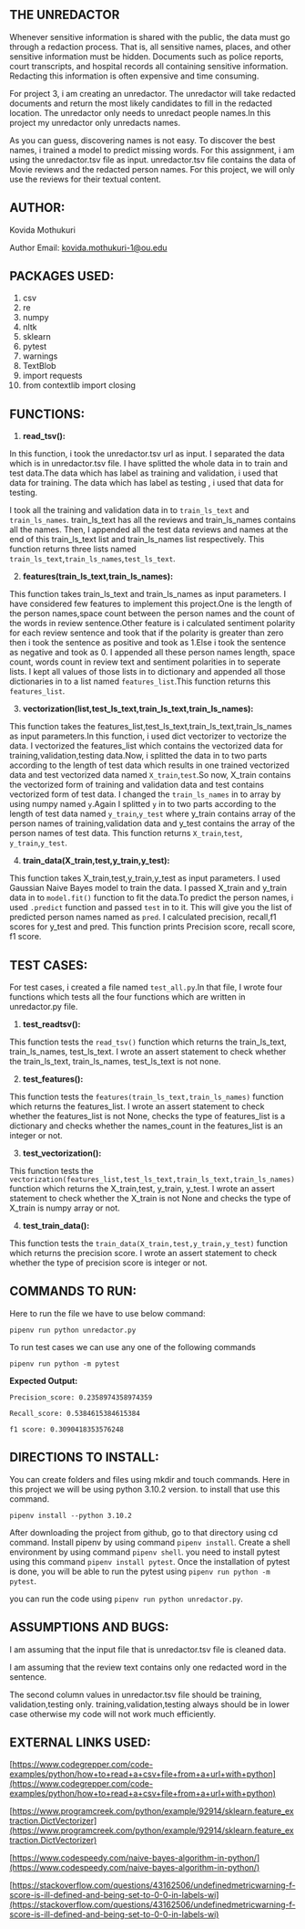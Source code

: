 ## THE UNREDACTOR

Whenever sensitive information is shared with the public, the data must
go through a redaction process. That is, all sensitive names, places, 
and other sensitive information must be hidden. Documents such as police
reports, court transcripts, and hospital records all containing sensitive 
information. Redacting this information is often expensive and time 
consuming.

For project 3,  i am creating an unredactor. The unredactor will 
take redacted documents and return the most likely candidates to fill in
the redacted location. The unredactor only needs to unredact people
names.In this project my unredactor only unredacts names.

As you can guess, discovering names is not easy. To discover the best 
names, i trained a model to predict missing words. 
For this assignment, i am using the unredactor.tsv file as input.
unredactor.tsv file contains the data of Movie reviews and the redacted person names.
For this project, we will only use the reviews for their textual content.

## AUTHOR:

Kovida Mothukuri

Author Email: kovida.mothukuri-1@ou.edu

## PACKAGES USED:
1. csv
2. re
3. numpy
4. nltk
5. sklearn
6. pytest
7. warnings
8. TextBlob
9. import requests
10. from contextlib import closing

## FUNCTIONS:

1. **read_tsv():**

In this function, i took the unredactor.tsv url as input. I separated the
data which is in unredactor.tsv file. I have splitted the whole data in to 
train and test data.The data which has label as training and validation,
i used that data for training. The data which has label as testing , i used that 
data for testing.

I took all the training and validation data in to `train_ls_text` and `train_ls_names`.
train_ls_text has all the reviews and train_ls_names contains all the names.
Then, I appended all the test data reviews and names at the end of this train_ls_text list and 
train_ls_names list respectively. This function returns three lists named
`train_ls_text`,`train_ls_names`,`test_ls_text`.

2. **features(train_ls_text,train_ls_names):**

This function takes train_ls_text and train_ls_names as input parameters.
I have considered few features to implement this project.One is the length of the
person names,space count between the person names and the count of the words
in review sentence.Other feature is i calculated sentiment polarity for each review
sentence and took that if the polarity is greater than zero then i took the sentence
as positive and took as 1.Else i took the sentence as negative and took as 0. I appended
all these person names length, space count, words count in review text and sentiment
polarities in to seperate lists. I kept all values of those lists in to dictionary 
and appended all those dictionaries in to a list named `features_list`.This function
returns this `features_list`.

3. **vectorization(list,test_ls_text,train_ls_text,train_ls_names):**

This function takes the features_list,test_ls_text,train_ls_text,train_ls_names
as input parameters.In this function, i used dict vectorizer to vectorize the
data. I vectorized the features_list which contains the vectorized data for
training,validation,testing data.Now, i splitted the data in to two parts 
according to the length of test data which results in one trained vectorized 
data and test vectorized data named `X_train`,`test`.So now, X_train contains the
vectorized form of training and validation data and test contains 
vectorized form of test data. I changed the `train_ls_names` in to array
by using numpy named `y`.Again I splitted `y` in to two parts according to the
length of test data named `y_train`,`y_test` where y_train contains array 
of the person names of training,validation data and y_test contains the
array of the person names of test data. This function returns `X_train`,`test`,
`y_train`,`y_test`.

4. **train_data(X_train,test,y_train,y_test):**

This function takes X_train,test,y_train,y_test as input parameters.
I used Gaussian Naive Bayes model to train the data. I passed X_train and y_train
data in to `model.fit()` function to fit the data.To predict the person names,
i used `.predict` function and passed `test` in to it. This will give you the
list of predicted person names named as `pred`. I calculated precision,
recall,f1 scores for y_test and pred. This function prints Precision score, recall
score, f1 score.

## TEST CASES:

For test cases, i created a file named `test_all.py`.In that file,
I wrote four functions which tests all the four functions which are 
written in unredactor.py file.

1. **test_readtsv():**

This function tests the `read_tsv()` function which returns the train_ls_text, train_ls_names, test_ls_text.
I wrote an assert statement to check whether the train_ls_text, train_ls_names, test_ls_text
is not none.

2. **test_features():**

This function tests the `features(train_ls_text,train_ls_names)` 
function which returns the features_list. I wrote an assert statement 
to check whether the features_list is not None, checks the type of
features_list is a dictionary and checks whether the names_count in the 
features_list is an integer or not.

3. **test_vectorization():**

This function tests the `vectorization(features_list,test_ls_text,train_ls_text,train_ls_names)` 
function which returns the X_train,test, y_train, y_test.
I wrote an assert statement to check whether the X_train is not None and
checks the type of X_train is numpy array or not.

4. **test_train_data():**

This function tests the `train_data(X_train,test,y_train,y_test)` 
function which returns the precision score. I wrote an assert statement
to check whether the type of precision score is integer or not.

## COMMANDS TO RUN:

Here to run the file we have to use below command:

`pipenv run python unredactor.py `

To run test cases we can use any one of the following commands

`pipenv run python -m pytest`

**Expected Output:**

```
Precision_score: 0.2358974358974359

Recall_score: 0.5384615384615384

f1 score: 0.3090418353576248
```

## DIRECTIONS TO INSTALL:

You can create folders and files using mkdir and touch commands.
Here in this project we will be using python 3.10.2 version. to install that use this command.

`pipenv install --python 3.10.2`

After downloading the project from github, go to that directory using cd command.
Install pipenv by using command `pipenv install`. Create a shell environment
by using command `pipenv shell`. you need to install pytest using this command
`pipenv install pytest`. Once the installation of pytest is done, you will be able
to run the pytest using `pipenv run python -m pytest`. 

you can run the code using
`pipenv run python unredactor.py`.

## ASSUMPTIONS AND BUGS:

I am assuming that the input file that is unredactor.tsv file  is cleaned data.

I am assuming that the review text contains only one redacted word in the sentence.

The second column values in unredactor.tsv file should be training, validation,testing 
only. training,validation,testing always should be in lower case otherwise my code will not
work much efficiently.


## EXTERNAL LINKS USED:

[https://www.codegrepper.com/code-examples/python/how+to+read+a+csv+file+from+a+url+with+python](https://www.codegrepper.com/code-examples/python/how+to+read+a+csv+file+from+a+url+with+python)


[https://www.programcreek.com/python/example/92914/sklearn.feature_extraction.DictVectorizer](https://www.programcreek.com/python/example/92914/sklearn.feature_extraction.DictVectorizer)


[https://www.codespeedy.com/naive-bayes-algorithm-in-python/](https://www.codespeedy.com/naive-bayes-algorithm-in-python/)


[https://stackoverflow.com/questions/43162506/undefinedmetricwarning-f-score-is-ill-defined-and-being-set-to-0-0-in-labels-wi](https://stackoverflow.com/questions/43162506/undefinedmetricwarning-f-score-is-ill-defined-and-being-set-to-0-0-in-labels-wi)












